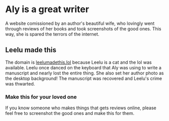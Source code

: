 # Aly is a great writer 
A website comissioned by an author's beautiful wife, who lovingly went through reviews of her books and took screenshots of the good ones. This way, she is spared the terrors of the internet. 

## Leelu made this
The domain is [leelumadethis.lol](http://leelumadethis.lol) because Leelu is a cat and the lol was available. Leelu once danced on the keyboard that Aly was using to write a manuscript and nearly lost the entire thing. She also set her author photo as the desktop background! The manuscript was recovered and Leelu's crime was thwarted. 

### Make this for your loved one
If you know someone who makes things that gets reviews online, please feel free to screenshot the good ones and make this for them. 
